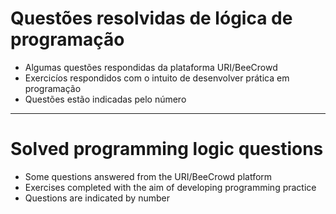 # Questões resolvidas de lógica de programação 

  - Algumas questões respondidas da plataforma URI/BeeCrowd
  - Exercicíos respondidos com o intuito de desenvolver prática em programação
  - Questões estão indicadas pelo número
-----------------------------------------------------------------------------------------

# Solved programming logic questions

  - Some questions answered from the URI/BeeCrowd platform
  - Exercises completed with the aim of developing programming practice
  - Questions are indicated by number
